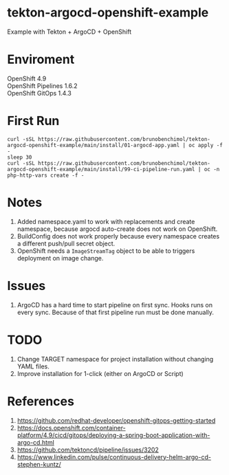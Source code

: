 # tekton-argocd-openshift-example
Example with Tekton + ArgoCD + OpenShift

# Enviroment

OpenShift 4.9   
OpenShift Pipelines 1.6.2   
OpenShift GitOps 1.4.3   

# First Run

~~~
curl -sSL https://raw.githubusercontent.com/brunobenchimol/tekton-argocd-openshift-example/main/install/01-argocd-app.yaml | oc apply -f -
sleep 30
curl -sSL https://raw.githubusercontent.com/brunobenchimol/tekton-argocd-openshift-example/main/install/99-ci-pipeline-run.yaml | oc -n php-http-vars create -f -
~~~

# Notes

1. Added namespace.yaml to work with replacements and create namespace, because argocd auto-create does not work on OpenShift.  
2. BuildConfig does not work properly because every namespace creates a different push/pull secret object.  
3. OpenShift needs a `ImageStreamTag` object to be able to triggers deployment on image change.  

# Issues

1. ArgoCD has a hard time to start pipeline on first sync. Hooks runs on every sync. Because of that first pipeline run must be done manually.  

# TODO

1. Change TARGET namespace for project installation without changing YAML files.   
2. Improve installation for 1-click (either on ArgoCD or Script)   

# References

1. https://github.com/redhat-developer/openshift-gitops-getting-started
2. https://docs.openshift.com/container-platform/4.9/cicd/gitops/deploying-a-spring-boot-application-with-argo-cd.html
3. https://github.com/tektoncd/pipeline/issues/3202  
4. https://www.linkedin.com/pulse/continuous-delivery-helm-argo-cd-stephen-kuntz/